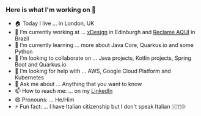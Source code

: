 ### Here is what I'm working on 👋

- 🏠 Today I live ... in London, UK
- 🔭 I’m currently working at ... [xDesign](https://www.xdesign.com/) in Edinburgh and [Reclame AQUI](https://www.reclameaqui.com.br/) in Brazil
- 🌱 I’m currently learning ... more about Java Core, Quarkus.io and some Python
- 👯 I’m looking to collaborate on ... Java projects, Kotlin projects, Spring Boot and Quarkus.io
- 🤔 I’m looking for help with ... AWS, Google Cloud Platform and Kubernetes
- 💬 Ask me about ... Anything that you want to know
- 📫 How to reach me: ... on my [LinkedIn](https://www.linkedin.com/in/samuelcatalano/)
- 😄 Pronouns: ... He/Him
- ⚡ Fun fact: ... I have Italian citizenship but I don't speak Italian 🇮🇹🙄
